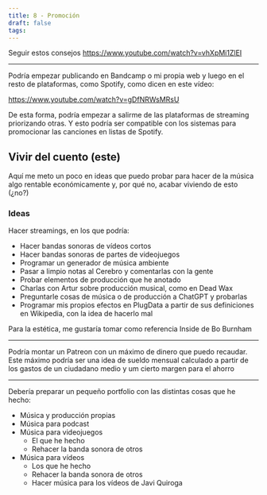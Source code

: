 ```yaml
---
title: 8 - Promoción
draft: false
tags:
---
```

Seguir estos consejos
https://www.youtube.com/watch?v=vhXpMi1ZlEI

---
Podría empezar publicando en Bandcamp o mi propia web y luego en el resto de plataformas, como Spotify, como dicen en este vídeo:

https://www.youtube.com/watch?v=gDfNRWsMRsU

De esta forma, podría empezar a salirme de las plataformas de streaming priorizando otras.
Y esto podría ser compatible con los sistemas para promocionar las canciones en listas de Spotify.

## Vivir del cuento (este)

Aquí me meto un poco en ideas que puedo probar para hacer de la música algo rentable económicamente y, por qué no, acabar viviendo de esto (¿no?)

### Ideas

Hacer streamings, en los que podría:

- Hacer bandas sonoras de vídeos cortos
- Hacer bandas sonoras de partes de videojuegos
- Programar un generador de música ambiente
- Pasar a limpio notas al Cerebro y comentarlas con la gente
- Probar elementos de producción que he anotado
- Charlas con Artur sobre producción musical, como en Dead Wax
- Preguntarle cosas de música o de producción a ChatGPT y probarlas
- Programar mis propios efectos en PlugData a partir de sus definiciones en Wikipedia, con la idea de hacerlo mal

Para la estética, me gustaría tomar como referencia Inside de Bo Burnham

---
Podría montar un Patreon con un máximo de dinero que puedo recaudar. Este máximo podría ser una idea de sueldo mensual calculado a partir de los gastos de un ciudadano medio y um cierto margen para el ahorro

---
Debería preparar un pequeño portfolio con las distintas cosas que he hecho:

- Música y producción propias
- Música para podcast
- Música para videojuegos
	- El que he hecho
	- Rehacer la banda sonora de otros
- Música para vídeos
	- Los que he hecho
	- Rehacer la banda sonora de otros
	- Hacer música para los vídeos de Javi Quiroga